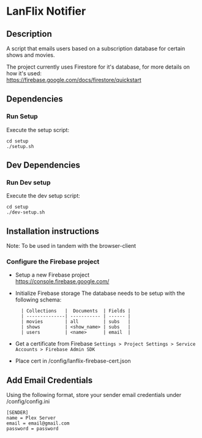 # LanFlix Notifier

## Description
A script that emails users based on a subscription database for certain shows and movies.

The project currently uses Firestore for it's database, for more details on how it's used:  
https://firebase.google.com/docs/firestore/quickstart

## Dependencies
### Run Setup
Execute the setup script:  
```
cd setup
./setup.sh
```

## Dev Dependencies
### Run Dev setup
Execute the dev setup script:  
```
cd setup
./dev-setup.sh
```

## Installation instructions

Note: To be used in tandem with the browser-client

### Configure the Firebase project
* Setup a new Firebase project  
  https://console.firebase.google.com/
* Initialize Firebase storage
  The database needs to be setup with the following schema:

        | Collections   |  Documents  | Fields |
        | --------------| ----------- | ------ |
        | movies        | all         | subs   |
        | shows         | <show_name> | subs   |
        | users         | <name>      | email  |


* Get a certificate from Firebase `Settings > Project Settings > Service Accounts > Firebase Admin SDK`
* Place cert in /config/lanflix-firebase-cert.json

## Add Email Credentials
Using the following format, store your sender email credentials under /config/config.ini

    [SENDER]
    name = Plex Server  
    email = email@gmail.com  
    password = password
